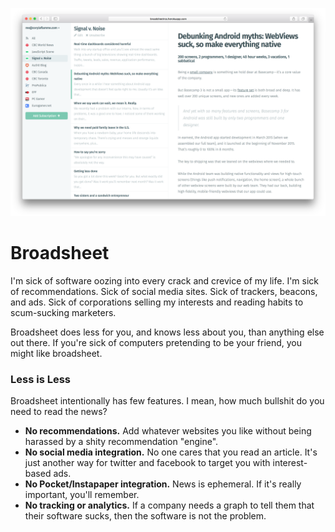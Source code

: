 ![screenshot](public/screenshot.png)

# Broadsheet

I'm sick of software oozing into every crack and crevice of my life. I'm sick of recommendations. Sick of social media sites. Sick of trackers, beacons, and ads. Sick of corporations selling my interests and reading habits to scum-sucking marketers.

Broadsheet does less for you, and knows less about you, than anything else out there. If you're sick of computers pretending to be your friend, you might like broadsheet.

### Less is Less

Broadsheet intentionally has few features. I mean, how much bullshit do you need to read the news?

- **No recommendations.** Add whatever websites you like without being harassed by a shity recommendation "engine".
- **No social media integration.** No one cares that you read an article. It's just another way for twitter and facebook to target you with interest-based ads.
- **No Pocket/Instapaper integration.** News is ephemeral. If it's really important, you'll remember.
- **No tracking or analytics.** If a company needs a graph to tell them that their software sucks, then the software is not the problem.
